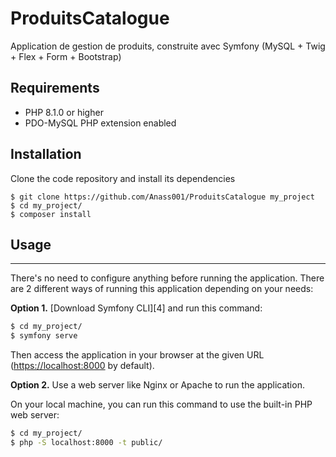 # ProduitsCatalogue
Application de gestion de produits, construite avec Symfony (MySQL + Twig + Flex + Form + Bootstrap)

## Requirements
* PHP 8.1.0 or higher
* PDO-MySQL PHP extension enabled

## Installation
Clone the code repository and install its dependencies
```
$ git clone https://github.com/Anass001/ProduitsCatalogue my_project
$ cd my_project/
$ composer install
```

## Usage
-----

There's no need to configure anything before running the application. There are
2 different ways of running this application depending on your needs:

**Option 1.** [Download Symfony CLI][4] and run this command:

```bash
$ cd my_project/
$ symfony serve
```

Then access the application in your browser at the given URL (<https://localhost:8000> by default).

**Option 2.** Use a web server like Nginx or Apache to run the application.

On your local machine, you can run this command to use the built-in PHP web server:

```bash
$ cd my_project/
$ php -S localhost:8000 -t public/
```
